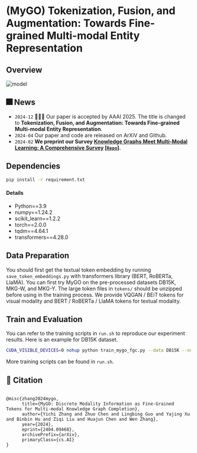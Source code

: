 # (MyGO) Tokenization, Fusion, and Augmentation: Towards Fine-grained Multi-modal Entity Representation


## Overview
![model](resource/model.png)

## 🎆 News
- `2024-12` 🎉🎉🎉 Our paper is accepted by AAAI 2025. The title is changed to **Tokenization, Fusion, and Augmentation: Towards Fine-grained Multi-modal Entity Representation**.
- `2024-04` Our paper and code are released on ArXiV and Github.
- `2024-02` **We preprint our Survey [Knowledge Graphs Meet Multi-Modal Learning: A Comprehensive Survey](http://arxiv.org/abs/2402.05391)  [[`Repo`](https://github.com/zjukg/KG-MM-Survey)].**



## Dependencies
```bash
pip install -r requirement.txt
```

#### Details
- Python==3.9
- numpy==1.24.2
- scikit_learn==1.2.2
- torch==2.0.0
- tqdm==4.64.1
- transformers==4.28.0


## Data Preparation
You should first get the textual token embedding by running `save_token_embeddings.py` with transformers library (BERT, RoBERTa, LlaMA). You can first try MyGO on the pre-processed datasets DB15K, MKG-W, and MKG-Y. The large token files in `tokens/` should be unzipped before using in the training process. We provide VQGAN / BEiT tokens for visual modality and BERT / RoBERTa / LlaMA tokens for textual modality.

## Train and Evaluation
You can refer to the training scripts in `run.sh` to reproduce our experiment results. Here is an example for DB15K dataset.

```bash
CUDA_VISIBLE_DEVICES=0 nohup python train_mygo_fgc.py --data DB15K --num_epoch 1500 --hidden_dim 1024 --lr 1e-3 --dim 256 --max_vis_token 8 --max_txt_token 4 --num_head 2 --emb_dropout 0.6 --vis_dropout 0.3 --txt_dropout 0.1 --num_layer_dec 1 --mu 0.01 > log.txt &
```

More training scripts can be found in `run.sh`.

## 🤝 Citation
```bigquery

@misc{zhang2024mygo,
      title={MyGO: Discrete Modality Information as Fine-Grained Tokens for Multi-modal Knowledge Graph Completion}, 
      author={Yichi Zhang and Zhuo Chen and Lingbing Guo and Yajing Xu and Binbin Hu and Ziqi Liu and Huajun Chen and Wen Zhang},
      year={2024},
      eprint={2404.09468},
      archivePrefix={arXiv},
      primaryClass={cs.AI}
}

```